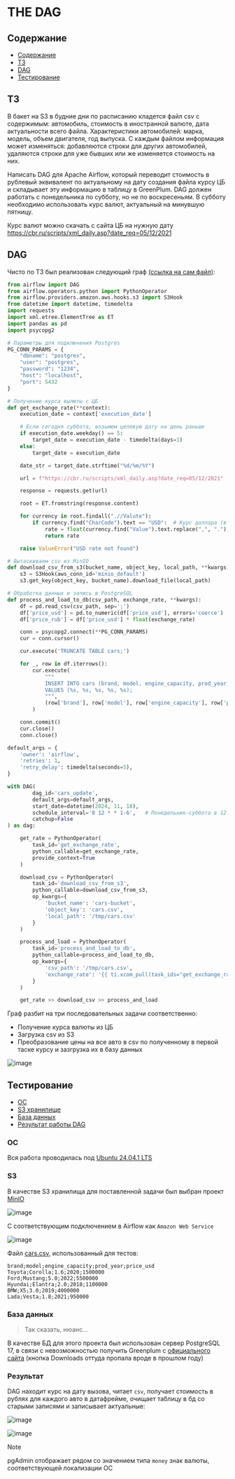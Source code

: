 # THE DAG

## Содержание
- [Содержание](#Содержание)
- [ТЗ](#ТЗ)
- [DAG](#DAG)
- [Тестирование](#Тестирование)

## ТЗ

В бакет на S3 в будние дни по расписанию кладется файл csv с содержимым: автомобиль, стоимость в иностранной валюте, дата актуальности всего файла. Характеристики автомобилей: марка, модель, объем двигателя, год выпуска. С каждым файлом информация может изменяться: добавляются строки для других автомобилей, удаляются строки для уже бывших или же изменяется стоимость на них.

Написать DAG для Apache Airflow, который переводит стоимость в рублевый эквивалент по актуальному на дату создания файла курсу ЦБ и складывает эту информацию в таблицу в GreenPlum. DAG должен работать с понедельника по субботу, но не по воскресеньям. В субботу необходимо использовать курс валют, актуальный на минувшую пятницу.

Курс валют можно скачать с сайта ЦБ на нужную дату https://cbr.ru/scripts/xml_daily.asp?date_req=05/12/2021

## DAG

Чисто по ТЗ был реализован следующий граф [(ссылка на сам файл)](./update-cars.py):

```python
from airflow import DAG
from airflow.operators.python import PythonOperator
from airflow.providers.amazon.aws.hooks.s3 import S3Hook
from datetime import datetime, timedelta
import requests
import xml.etree.ElementTree as ET
import pandas as pd
import psycopg2

# Параметры для подключения Postgres
PG_CONN_PARAMS = {
    "dbname": "postgres",
    "user": "postgres",
    "password": "1234",
    "host": "localhost",
    "port": 5432
}

# Получение курса вылюты с ЦБ
def get_exchange_rate(**context):
    execution_date = context['execution_date']

    # Если сегодня суббота, возьмем целевую дату на день раньше
    if execution_date.weekday() == 5:
        target_date = execution_date - timedelta(days=1)
    else:
        target_date = execution_date

    date_str = target_date.strftime("%d/%m/%Y")

    url = f"https://cbr.ru/scripts/xml_daily.asp?date_req=05/12/2021"

    response = requests.get(url)

    root = ET.fromstring(response.content)

    for currency in root.findall(".//Valute"):
        if currency.find("CharCode").text == "USD":  # Курс доллара (в ТЗ не было указано какая именно иностранная валюта хранится в csv)
            rate = float(currency.find("Value").text.replace(",", "."))
            return rate

    raise ValueError("USD rate not found")

# Вытаскиваем csv из MinIO
def download_csv_from_s3(bucket_name, object_key, local_path, **kwargs):
    s3 = S3Hook(aws_conn_id='minio_default')
    s3.get_key(object_key, bucket_name).download_file(local_path)

# Обработка данных и запись в PostgreSQL
def process_and_load_to_db(csv_path, exchange_rate, **kwargs):
    df = pd.read_csv(csv_path, sep=';')
    df['price_usd'] = pd.to_numeric(df['price_usd'], errors='coerce')
    df['price_rub'] = df['price_usd'] * float(exchange_rate)

    conn = psycopg2.connect(**PG_CONN_PARAMS)
    cur = conn.cursor()

    cur.execute('TRUNCATE TABLE cars;')

    for _, row in df.iterrows():
        cur.execute(
            """
            INSERT INTO cars (brand, model, engine_capacity, prod_year, price)
            VALUES (%s, %s, %s, %s, %s);
            """,
            (row['brand'], row['model'], row['engine_capacity'], row['prod_year'], row['price_rub'])
        )

    conn.commit()
    cur.close()
    conn.close()

default_args = {
    'owner': 'airflow',
    'retries': 1,
    'retry_delay': timedelta(seconds=5),
}

with DAG(
        dag_id='cars_update',
        default_args=default_args,
        start_date=datetime(2024, 11, 18),
        schedule_interval='0 12 * * 1-6',   # Понедельник-суббота в 12:00
        catchup=False
) as dag:

    get_rate = PythonOperator(
        task_id='get_exchange_rate',
        python_callable=get_exchange_rate,
        provide_context=True
    )

    download_csv = PythonOperator(
        task_id='download_csv_from_s3',
        python_callable=download_csv_from_s3,
        op_kwargs={
            'bucket_name': 'cars-bucket',
            'object_key': 'cars.csv',
            'local_path': '/tmp/cars.csv'
        }
    )

    process_and_load = PythonOperator(
        task_id='process_and_load_to_db',
        python_callable=process_and_load_to_db,
        op_kwargs={
            'csv_path': '/tmp/cars.csv',
            'exchange_rate': '{{ ti.xcom_pull(task_ids="get_exchange_rate") }}'
        }
    )

    get_rate >> download_csv >> process_and_load
```

Граф разбит на три последовательных задачи соответственно:
- Получение курса валюты из ЦБ
- Загрузка csv из S3
- Преобразование цены на все авто в csv по полученному в первой таске курсу и зазгрузка их в базу данных

![image](https://github.com/user-attachments/assets/680550c1-7c70-47cf-aa51-339af26cdc7d)

## Тестирование

- [ОС](#ОС)
- [S3 хранилище](#S3)
- [База данных](#База-данных)
- [Результат работы DAG](#Результат)

### ОС

Вся работа проводилась под [Ubuntu 24.04.1 LTS](https://ubuntu.com/)

### S3

В качестве S3 хранилища для поставленной задачи был выбран проект [MinIO](https://min.io/)

![image](https://github.com/user-attachments/assets/eca017fb-7cfa-4dee-8598-7082a36a87f1)

С соответствующим подключением в Airflow как ```Amazon Web Service```

![image](https://github.com/user-attachments/assets/88bc6f75-e33c-4e83-b1e5-ab76f3dfe4db)

Файл [cars.csv](./data/cars/csv), использованный для тестов:

```csv
brand;model;engine_capacity;prod_year;price_usd
Toyota;Corolla;1.6;2020;1500000
Ford;Mustang;5.0;2022;5500000
Hyundai;Elantra;2.0;2018;1100000
BMW;X5;3.0;2019;4000000
Lada;Vesta;1.8;2021;950000
```

### База данных

> Так сказать, нюанс...

В качестве БД для этого проекта был использован сервер PostgreSQL 17, в связи с невозможностью получить Greenplum с [официального сайта](https://greenplum.org/) (кнопка Downloads оттуда пропала вроде в прошлом году)

### Результат

DAG находит курс на дату вызова, читает ```csv```, получает стоимость в рублях для каждого авто в датафрейме, очищает таблицу в бд со старыми записями и записывает актуальные:

![image](https://github.com/user-attachments/assets/c9e46dd5-ff34-4b13-b951-274769b4d9b3)

![image](https://github.com/user-attachments/assets/1a431227-1f8d-434f-a8c9-81d2b3d4f1dd)

> [!NOTE]
> pgAdmin отображает рядом со значением типа ```money``` знак валюты, соответствующей локализации ОС
